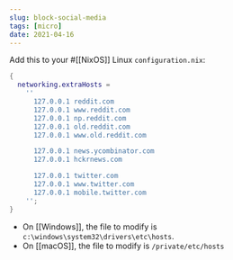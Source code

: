 ```yaml
---
slug: block-social-media
tags: [micro]
date: 2021-04-16
---
```


Add this to your #[[NixOS]] Linux `configuration.nix`:

```nix
{
  networking.extraHosts =
    ''
      127.0.0.1 reddit.com
      127.0.0.1 www.reddit.com
      127.0.0.1 np.reddit.com
      127.0.0.1 old.reddit.com
      127.0.0.1 www.old.reddit.com

      127.0.0.1 news.ycombinator.com
      127.0.0.1 hckrnews.com

      127.0.0.1 twitter.com
      127.0.0.1 www.twitter.com
      127.0.0.1 mobile.twitter.com
    '';
}
```

- On [[Windows]], the file to modify is `c:\windows\system32\drivers\etc\hosts`.
- On [[macOS]], the file to modify is `/private/etc/hosts`
